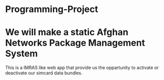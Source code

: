 # Programming-Project
We will make a static Afghan Networks Package Management System
===================
This is a IMRAS like web app that provide us the oppartunity to activate or deactivate our simcard data bundles.

